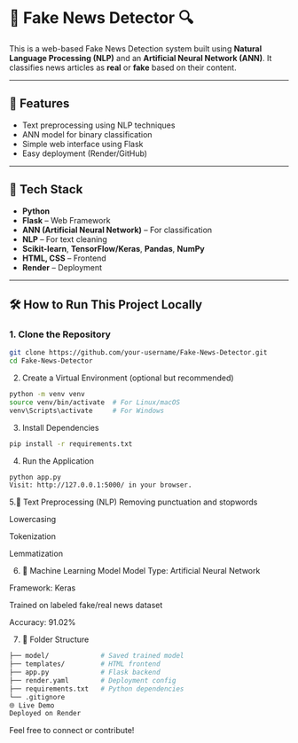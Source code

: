 # 📰 Fake News Detector 🔍

This is a web-based Fake News Detection system built using **Natural Language Processing (NLP)** and an **Artificial Neural Network (ANN)**. It classifies news articles as **real** or **fake** based on their content.

---

## 🚀 Features

- Text preprocessing using NLP techniques
- ANN model for binary classification
- Simple web interface using Flask
- Easy deployment (Render/GitHub)

---

## 🧠 Tech Stack

- **Python**
- **Flask** – Web Framework
- **ANN (Artificial Neural Network)** – For classification
- **NLP** – For text cleaning
- **Scikit-learn**, **TensorFlow/Keras**, **Pandas**, **NumPy**
- **HTML, CSS** – Frontend
- **Render** – Deployment

---

## 🛠️ How to Run This Project Locally

### 1. Clone the Repository
```bash
git clone https://github.com/your-username/Fake-News-Detector.git
cd Fake-News-Detector
```


2. Create a Virtual Environment (optional but recommended)
```bash
python -m venv venv
source venv/bin/activate  # For Linux/macOS
venv\Scripts\activate     # For Windows
```

3. Install Dependencies
```bash
pip install -r requirements.txt
```

4. Run the Application
```bash
python app.py
Visit: http://127.0.0.1:5000/ in your browser.
```

5.🧹 Text Preprocessing (NLP)
Removing punctuation and stopwords

Lowercasing

Tokenization

Lemmatization

6. 🧠 Machine Learning Model
Model Type: Artificial Neural Network

Framework: Keras

Trained on labeled fake/real news dataset

Accuracy: 91.02%

7. 📁 Folder Structure
```bash
├── model/             # Saved trained model
├── templates/         # HTML frontend
├── app.py             # Flask backend
├── render.yaml        # Deployment config
├── requirements.txt   # Python dependencies
└── .gitignore
🌐 Live Demo
Deployed on Render

```

Feel free to connect or contribute!

